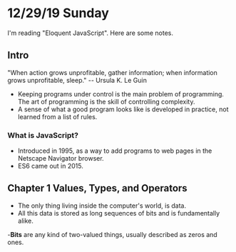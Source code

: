 # 12/29/19 Sunday

I'm reading "Eloquent JavaScript". Here are some notes.


## Intro
"When action grows unprofitable, gather information; when information grows unprofitable, sleep." -- Ursula K. Le Guin

- Keeping programs under control is the main problem of programming. The art of programming is the skill of controlling complexity. 
- A sense of what a good program looks like is developed in practice, not learned from a list of rules. 
                
### What is JavaScript?
- Introduced in 1995, as a way to add programs to web pages in the Netscape Navigator browser. 
- ES6 came out in 2015. 

## Chapter 1 Values, Types, and Operators
- The only thing living inside the computer's world, is data. 
- All this data is stored as long sequences of bits and is fundamentally alike. 

-**Bits** are any kind of two-valued things, usually described as zeros and ones. 